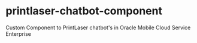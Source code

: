 # printlaser-chatbot-component
Custom Component to PrintLaser chatbot's in Oracle Mobile Cloud Service Enterprise